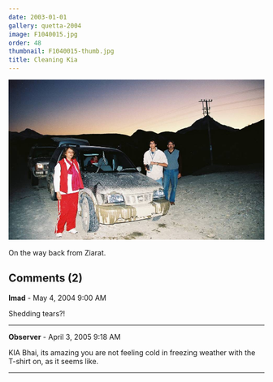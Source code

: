 ```yaml
---
date: 2003-01-01
gallery: quetta-2004
image: F1040015.jpg
order: 48
thumbnail: F1040015-thumb.jpg
title: Cleaning Kia
---
```


![Cleaning Kia](./F1040015.jpg)

On the way back from Ziarat.

<div id="comments">

## Comments (2)

**Imad** - May  4, 2004  9:00 AM

Shedding tears?!

---

**Observer** - April  3, 2005  9:18 AM

KIA Bhai, its amazing you are not feeling cold in freezing weather with the T-shirt on, as it seems like.

---

</div>